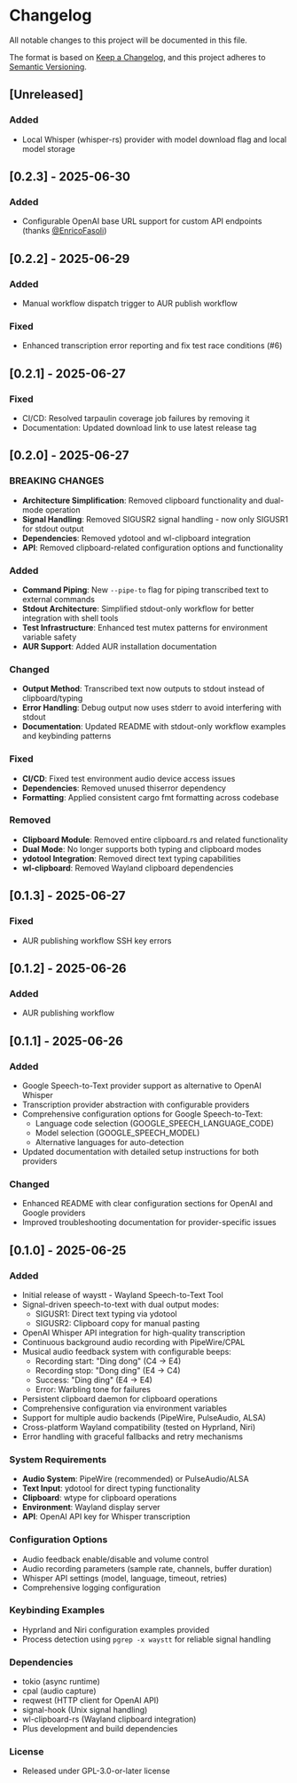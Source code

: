 # Changelog

All notable changes to this project will be documented in this file.

The format is based on [Keep a Changelog](https://keepachangelog.com/en/1.0.0/),
and this project adheres to [Semantic Versioning](https://semver.org/spec/v2.0.0.html).

## [Unreleased]

### Added
- Local Whisper (whisper-rs) provider with model download flag and local model storage

## [0.2.3] - 2025-06-30

### Added
- Configurable OpenAI base URL support for custom API endpoints (thanks [@EnricoFasoli](https://github.com/EnricoFasoli))

## [0.2.2] - 2025-06-29

### Added
- Manual workflow dispatch trigger to AUR publish workflow

### Fixed
- Enhanced transcription error reporting and fix test race conditions (#6)

## [0.2.1] - 2025-06-27

### Fixed
- CI/CD: Resolved tarpaulin coverage job failures by removing it
- Documentation: Updated download link to use latest release tag

## [0.2.0] - 2025-06-27

### BREAKING CHANGES
- **Architecture Simplification**: Removed clipboard functionality and dual-mode operation
- **Signal Handling**: Removed SIGUSR2 signal handling - now only SIGUSR1 for stdout output
- **Dependencies**: Removed ydotool and wl-clipboard integration
- **API**: Removed clipboard-related configuration options and functionality

### Added
- **Command Piping**: New `--pipe-to` flag for piping transcribed text to external commands
- **Stdout Architecture**: Simplified stdout-only workflow for better integration with shell tools
- **Test Infrastructure**: Enhanced test mutex patterns for environment variable safety
- **AUR Support**: Added AUR installation documentation

### Changed
- **Output Method**: Transcribed text now outputs to stdout instead of clipboard/typing
- **Error Handling**: Debug output now uses stderr to avoid interfering with stdout
- **Documentation**: Updated README with stdout-only workflow examples and keybinding patterns

### Fixed
- **CI/CD**: Fixed test environment audio device access issues
- **Dependencies**: Removed unused thiserror dependency
- **Formatting**: Applied consistent cargo fmt formatting across codebase

### Removed
- **Clipboard Module**: Removed entire clipboard.rs and related functionality
- **Dual Mode**: No longer supports both typing and clipboard modes
- **ydotool Integration**: Removed direct text typing capabilities
- **wl-clipboard**: Removed Wayland clipboard dependencies

## [0.1.3] - 2025-06-27

### Fixed
- AUR publishing workflow SSH key errors

## [0.1.2] - 2025-06-26

### Added
- AUR publishing workflow

## [0.1.1] - 2025-06-26

### Added
- Google Speech-to-Text provider support as alternative to OpenAI Whisper
- Transcription provider abstraction with configurable providers
- Comprehensive configuration options for Google Speech-to-Text:
  - Language code selection (GOOGLE_SPEECH_LANGUAGE_CODE)
  - Model selection (GOOGLE_SPEECH_MODEL) 
  - Alternative languages for auto-detection
- Updated documentation with detailed setup instructions for both providers

### Changed
- Enhanced README with clear configuration sections for OpenAI and Google providers
- Improved troubleshooting documentation for provider-specific issues

## [0.1.0] - 2025-06-25

### Added
- Initial release of waystt - Wayland Speech-to-Text Tool
- Signal-driven speech-to-text with dual output modes:
  - SIGUSR1: Direct text typing via ydotool 
  - SIGUSR2: Clipboard copy for manual pasting
- OpenAI Whisper API integration for high-quality transcription
- Continuous background audio recording with PipeWire/CPAL
- Musical audio feedback system with configurable beeps:
  - Recording start: "Ding dong" (C4 → E4)
  - Recording stop: "Dong ding" (E4 → C4)
  - Success: "Ding ding" (E4 → E4)
  - Error: Warbling tone for failures
- Persistent clipboard daemon for clipboard operations
- Comprehensive configuration via environment variables
- Support for multiple audio backends (PipeWire, PulseAudio, ALSA)
- Cross-platform Wayland compatibility (tested on Hyprland, Niri)
- Error handling with graceful fallbacks and retry mechanisms

### System Requirements
- **Audio System**: PipeWire (recommended) or PulseAudio/ALSA
- **Text Input**: ydotool for direct typing functionality
- **Clipboard**: wtype for clipboard operations
- **Environment**: Wayland display server
- **API**: OpenAI API key for Whisper transcription

### Configuration Options
- Audio feedback enable/disable and volume control
- Audio recording parameters (sample rate, channels, buffer duration)
- Whisper API settings (model, language, timeout, retries)
- Comprehensive logging configuration

### Keybinding Examples
- Hyprland and Niri configuration examples provided
- Process detection using `pgrep -x waystt` for reliable signal handling

### Dependencies
- tokio (async runtime)
- cpal (audio capture)
- reqwest (HTTP client for OpenAI API)
- signal-hook (Unix signal handling)
- wl-clipboard-rs (Wayland clipboard integration)
- Plus development and build dependencies

### License
- Released under GPL-3.0-or-later license